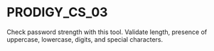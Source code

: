 # PRODIGY_CS_03
Check password strength with this tool. Validate length, presence of uppercase, lowercase, digits, and special characters.
